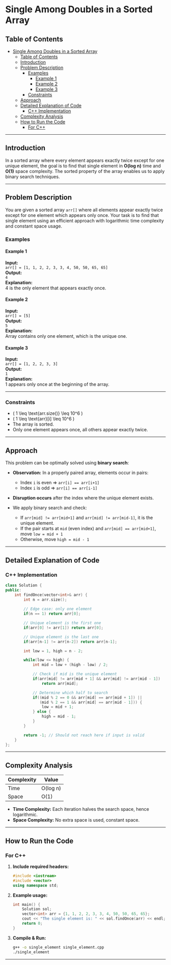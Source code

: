 # Single Among Doubles in a Sorted Array

## Table of Contents

- [Single Among Doubles in a Sorted Array](#single-among-doubles-in-a-sorted-array)
  - [Table of Contents](#table-of-contents)
  - [Introduction](#introduction)
  - [Problem Description](#problem-description)
    - [Examples](#examples)
      - [Example 1](#example-1)
      - [Example 2](#example-2)
      - [Example 3](#example-3)
    - [Constraints](#constraints)
  - [Approach](#approach)
  - [Detailed Explanation of Code](#detailed-explanation-of-code)
    - [C++ Implementation](#c-implementation)
  - [Complexity Analysis](#complexity-analysis)
  - [How to Run the Code](#how-to-run-the-code)
    - [For C++](#for-c)

---

## Introduction

In a sorted array where every element appears exactly twice except for one unique element, the goal is to find that single element in **O(log n)** time and **O(1)** space complexity. The sorted property of the array enables us to apply binary search techniques.

---

## Problem Description

You are given a sorted array `arr[]` where all elements appear exactly twice except for one element which appears only once. Your task is to find that single element using an efficient approach with logarithmic time complexity and constant space usage.

### Examples

#### Example 1

**Input:**  
`arr[] = [1, 1, 2, 2, 3, 3, 4, 50, 50, 65, 65]`  
**Output:**  
`4`  
**Explanation:**  
4 is the only element that appears exactly once.

#### Example 2

**Input:**  
`arr[] = [5]`  
**Output:**  
`5`  
**Explanation:**  
Array contains only one element, which is the unique one.

#### Example 3

**Input:**  
`arr[] = [1, 2, 2, 3, 3]`  
**Output:**  
`1`  
**Explanation:**  
1 appears only once at the beginning of the array.

---

### Constraints

- \( 1 \leq \text{arr.size()} \leq 10^6 \)
- \( 1 \leq \text{arr}[i] \leq 10^6 \)
- The array is sorted.
- Only one element appears once, all others appear exactly twice.

---

## Approach

This problem can be optimally solved using **binary search**:

- **Observation:**
  In a properly paired array, elements occur in pairs:
  - Index `i` is even ⇒ `arr[i] == arr[i+1]`
  - Index `i` is odd ⇒ `arr[i] == arr[i-1]`
  
- **Disruption occurs** after the index where the unique element exists.
  
- We apply binary search and check:
  - If `arr[mid] != arr[mid+1]` and `arr[mid] != arr[mid-1]`, it is the unique element.
  - If the pair starts at `mid` (even index) and `arr[mid] == arr[mid+1]`, move `low = mid + 1`
  - Otherwise, move `high = mid - 1`

---

## Detailed Explanation of Code

### C++ Implementation

```cpp
class Solution {
public:
    int findOnce(vector<int>& arr) {
        int n = arr.size();
        
        // Edge case: only one element
        if(n == 1) return arr[0];

        // Unique element is the first one
        if(arr[0] != arr[1]) return arr[0];

        // Unique element is the last one
        if(arr[n-1] != arr[n-2]) return arr[n-1];

        int low = 1, high = n - 2;

        while(low <= high) {
            int mid = low + (high - low) / 2;

            // Check if mid is the unique element
            if(arr[mid] != arr[mid + 1] && arr[mid] != arr[mid - 1])
                return arr[mid];

            // Determine which half to search
            if((mid % 2 == 0 && arr[mid] == arr[mid + 1]) ||
               (mid % 2 == 1 && arr[mid] == arr[mid - 1])) {
                low = mid + 1;
            } else {
                high = mid - 1;
            }
        }

        return -1; // Should not reach here if input is valid
    }
};
```

---

## Complexity Analysis

| Complexity | Value        |
|------------|--------------|
| Time       | O(log n)     |
| Space      | O(1)         |

- **Time Complexity:** Each iteration halves the search space, hence logarithmic.
- **Space Complexity:** No extra space is used, constant space.

---

## How to Run the Code

### For C++

1. **Include required headers:**

    ```cpp
    #include <iostream>
    #include <vector>
    using namespace std;
    ```

2. **Example usage:**

    ```cpp
    int main() {
        Solution sol;
        vector<int> arr = {1, 1, 2, 2, 3, 3, 4, 50, 50, 65, 65};
        cout << "The single element is: " << sol.findOnce(arr) << endl;
        return 0;
    }
    ```

3. **Compile & Run:**

    ```bash
    g++ -o single_element single_element.cpp
    ./single_element
    ```

---
